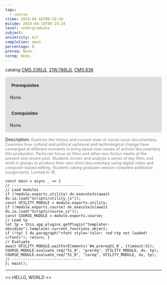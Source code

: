```yaml
---
tags:
  - course
ctime: 2024-04-18T00:19:28
mstime: 2024-04-18T00:19:28
level: undergraduate
subject: 
university: mit
completion: open
percentage: 0
prereq: None.
coreq: None.
---
```


catalog [CMS.336[J]](http://student.mit.edu/catalog/mCMSa.html#CMS.336), [21W.786[J]](http://student.mit.edu/catalog/m21Wb.html#21W.786), [CMS.836](http://student.mit.edu/catalog/mCMSa.html#CMS.836)

<span style="display: block; padding: 15px; background-color: rgb(100, 100, 100, 0.2);"><font id="m_prereq51_0" style="display: block; font-family: Arial, sans-serif; font-weight: bold; padding: 5px">Prerequisites</font><br><span id="prereq51_0">None.</span></span>
<span style="display: block; padding: 15px; background-color: rgb(100, 100, 100, 0.2);"><font id="m_coreq51_0" style="display: block; font-family: Arial, sans-serif; font-weight: bold; padding: 5px">Corequisites</font><br><span id="coreq51_0">None.</span></span>

<font style="">Description:</font>
<font style="color: grey; font-size: 0.8rem;">Explores the history and current state of social-issue documentary. Examines how cultural and political upheaval and technological change have converged at different moments to bring about new waves of activist documentary film production. Particular focus on films and other non-fiction media of the present and recent past. Students screen and analyze a series of key films and work in groups to produce their own short documentary using digital video and computer-based editing. Students taking graduate version complete additional assignments. Limited to 18.</font>

```dataviewjs
const main = async _ => {
// --------------------------------
// Load modules
if (!module.exports.utility) dv.executeJs(await dv.io.load("Scripts/utility.js"));
const UTILITY_MODULE = module.exports.utility;
if (!module.exports.course) dv.executeJs(await dv.io.load("Scripts/course.js"));
const COURSE_MODULE = module.exports.course;
// Load tp
let tp = this.app.plugins.getPlugin("templater-obsidian").templater.current_functions_object;
if (!tp) { dv.paragraph("<font style='color: red'>tp not loaded!</font>"); return; }
// Evaluate
await UTILITY_MODULE.waitForElements(`#m_prereq51_0`, {timeout:5});
COURSE_MODULE.evaluate_req("51_0", "prereq", UTILITY_MODULE, dv, tp);
COURSE_MODULE.evaluate_req("51_0", "coreq", UTILITY_MODULE, dv, tp);
// --------------------------------
}; main();
```

---

<< HELLO, WORLD >>
